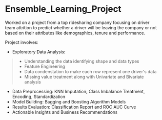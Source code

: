 # Ensemble_Learning_Project
 
Worked on a project from a top ridesharing company focusing on driver team attrition to predict whether a driver will be leaving the company or not based on their attributes like demographics, tenure and performance.

Project involves:
- Exploratory Data Analysis:
>- Understanding the data identifying shape and data types
>- Feature Engineering
>- Data condenstation to make each row represent one driver's data
>- Missing value treatment along with Univariate and Bivariate analysis
- Data Preprocessing: KNN Imputation, Class Imbalance Treatment, Encoding, Standardization
- Model Building: Bagging and Boosting Algorithm Models
- Results Evaluation: Classification Report and ROC AUC Curve
- Actionable Insights and Business Recommendations